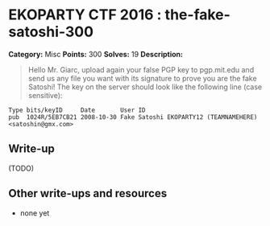 # EKOPARTY CTF 2016 : the-fake-satoshi-300

**Category:** Misc
**Points:** 300
**Solves:** 19
**Description:**

> Hello Mr. Giarc, upload again your false PGP key to pgp.mit.edu and send us any file you want with its signature to prove you are the fake Satoshi!
> The key on the server should look like the following line (case sensitive):

```
Type bits/keyID     Date       User ID
pub  1024R/5EB7CB21 2008-10-30 Fake Satoshi EKOPARTY12 (TEAMNAMEHERE) <satoshin@gmx.com>
```

## Write-up

(TODO)

## Other write-ups and resources

* none yet
